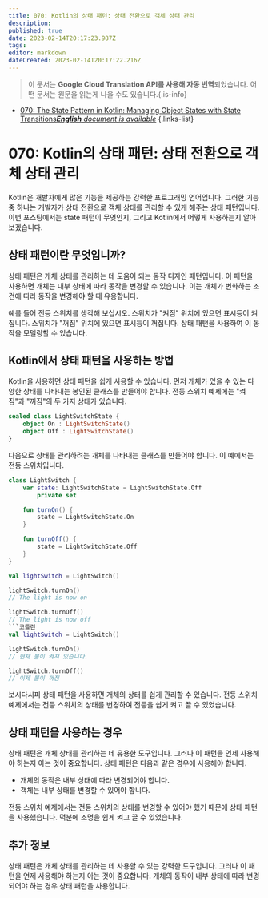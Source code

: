 ```yaml
---
title: 070: Kotlin의 상태 패턴: 상태 전환으로 객체 상태 관리
description: 
published: true
date: 2023-02-14T20:17:23.987Z
tags: 
editor: markdown
dateCreated: 2023-02-14T20:17:22.216Z
---
```


> 이 문서는 **Google Cloud Translation API를 사용해 자동 번역**되었습니다.
어떤 문서는 원문을 읽는게 나을 수도 있습니다.{.is-info}



- [070: The State Pattern in Kotlin: Managing Object States with State Transitions***English** document is available*](/en/Knowledge-base/Kotlin/Learning/070-the-state-pattern-in-kotlin-managing-object-states-with-state-transitions)
{.links-list}


# 070: Kotlin의 상태 패턴: 상태 전환으로 객체 상태 관리

Kotlin은 개발자에게 많은 기능을 제공하는 강력한 프로그래밍 언어입니다. 그러한 기능 중 하나는 개발자가 상태 전환으로 객체 상태를 관리할 수 있게 해주는 상태 패턴입니다. 이번 포스팅에서는 state 패턴이 무엇인지, 그리고 Kotlin에서 어떻게 사용하는지 알아보겠습니다.

## 상태 패턴이란 무엇입니까?

상태 패턴은 개체 상태를 관리하는 데 도움이 되는 동작 디자인 패턴입니다. 이 패턴을 사용하면 개체는 내부 상태에 따라 동작을 변경할 수 있습니다. 이는 개체가 변화하는 조건에 따라 동작을 변경해야 할 때 유용합니다.

예를 들어 전등 스위치를 생각해 보십시오. 스위치가 "켜짐" 위치에 있으면 표시등이 켜집니다. 스위치가 "꺼짐" 위치에 있으면 표시등이 꺼집니다. 상태 패턴을 사용하여 이 동작을 모델링할 수 있습니다.

## Kotlin에서 상태 패턴을 사용하는 방법

Kotlin을 사용하면 상태 패턴을 쉽게 사용할 수 있습니다. 먼저 개체가 있을 수 있는 다양한 상태를 나타내는 봉인된 클래스를 만들어야 합니다. 전등 스위치 예제에는 "켜짐"과 "꺼짐"의 두 가지 상태가 있습니다.

```kotlin
sealed class LightSwitchState {
    object On : LightSwitchState()
    object Off : LightSwitchState()
}
```

다음으로 상태를 관리하려는 개체를 나타내는 클래스를 만들어야 합니다. 이 예에서는 전등 스위치입니다.

```kotlin
class LightSwitch {
    var state: LightSwitchState = LightSwitchState.Off
        private set

    fun turnOn() {
        state = LightSwitchState.On
    }

    fun turnOff() {
        state = LightSwitchState.Off
    }
}
```

```kotlin
val lightSwitch = LightSwitch()

lightSwitch.turnOn()
// The light is now on

lightSwitch.turnOff()
// The light is now off
```코틀린
val lightSwitch = LightSwitch()

lightSwitch.turnOn()
// 현재 불이 켜져 있습니다.

lightSwitch.turnOff()
// 이제 불이 꺼짐
```

보시다시피 상태 패턴을 사용하면 개체의 상태를 쉽게 관리할 수 있습니다. 전등 스위치 예제에서는 전등 스위치의 상태를 변경하여 전등을 쉽게 켜고 끌 수 있었습니다.

## 상태 패턴을 사용하는 경우

상태 패턴은 개체 상태를 관리하는 데 유용한 도구입니다. 그러나 이 패턴을 언제 사용해야 하는지 아는 것이 중요합니다. 상태 패턴은 다음과 같은 경우에 사용해야 합니다.

- 개체의 동작은 내부 상태에 따라 변경되어야 합니다.
- 객체는 내부 상태를 변경할 수 있어야 합니다.

전등 스위치 예제에서는 전등 스위치의 상태를 변경할 수 있어야 했기 때문에 상태 패턴을 사용했습니다. 덕분에 조명을 쉽게 켜고 끌 수 있었습니다.

## 추가 정보

상태 패턴은 개체 상태를 관리하는 데 사용할 수 있는 강력한 도구입니다. 그러나 이 패턴을 언제 사용해야 하는지 아는 것이 중요합니다. 개체의 동작이 내부 상태에 따라 변경되어야 하는 경우 상태 패턴을 사용합니다.